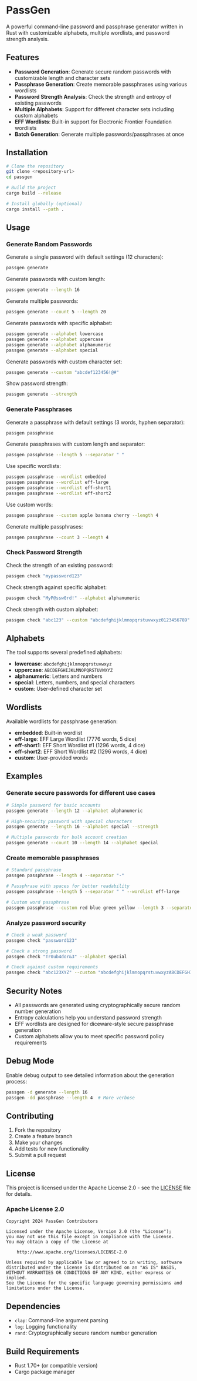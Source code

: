# PassGen

A powerful command-line password and passphrase generator written in Rust with customizable alphabets, multiple wordlists, and password strength analysis.

## Features

- **Password Generation**: Generate secure random passwords with customizable length and character sets
- **Passphrase Generation**: Create memorable passphrases using various wordlists
- **Password Strength Analysis**: Check the strength and entropy of existing passwords
- **Multiple Alphabets**: Support for different character sets including custom alphabets
- **EFF Wordlists**: Built-in support for Electronic Frontier Foundation wordlists
- **Batch Generation**: Generate multiple passwords/passphrases at once

## Installation

```bash
# Clone the repository
git clone <repository-url>
cd passgen

# Build the project
cargo build --release

# Install globally (optional)
cargo install --path .
```

## Usage

### Generate Random Passwords

Generate a single password with default settings (12 characters):
```bash
passgen generate
```

Generate passwords with custom length:
```bash
passgen generate --length 16
```

Generate multiple passwords:
```bash
passgen generate --count 5 --length 20
```

Generate passwords with specific alphabet:
```bash
passgen generate --alphabet lowercase
passgen generate --alphabet uppercase
passgen generate --alphabet alphanumeric
passgen generate --alphabet special
```

Generate passwords with custom character set:
```bash
passgen generate --custom "abcdef123456!@#"
```

Show password strength:
```bash
passgen generate --strength
```

### Generate Passphrases

Generate a passphrase with default settings (3 words, hyphen separator):
```bash
passgen passphrase
```

Generate passphrases with custom length and separator:
```bash
passgen passphrase --length 5 --separator " "
```

Use specific wordlists:
```bash
passgen passphrase --wordlist embedded
passgen passphrase --wordlist eff-large
passgen passphrase --wordlist eff-short1
passgen passphrase --wordlist eff-short2
```

Use custom words:
```bash
passgen passphrase --custom apple banana cherry --length 4
```

Generate multiple passphrases:
```bash
passgen passphrase --count 3 --length 4
```

### Check Password Strength

Check the strength of an existing password:
```bash
passgen check "mypassword123"
```

Check strength against specific alphabet:
```bash
passgen check "MyP@ssw0rd!" --alphabet alphanumeric
```

Check strength with custom alphabet:
```bash
passgen check "abc123" --custom "abcdefghijklmnopqrstuvwxyz0123456789"
```

## Alphabets

The tool supports several predefined alphabets:

- **lowercase**: `abcdefghijklmnopqrstuvwxyz`
- **uppercase**: `ABCDEFGHIJKLMNOPQRSTUVWXYZ`
- **alphanumeric**: Letters and numbers
- **special**: Letters, numbers, and special characters
- **custom**: User-defined character set

## Wordlists

Available wordlists for passphrase generation:

- **embedded**: Built-in wordlist
- **eff-large**: EFF Large Wordlist (7776 words, 5 dice)
- **eff-short1**: EFF Short Wordlist #1 (1296 words, 4 dice)
- **eff-short2**: EFF Short Wordlist #2 (1296 words, 4 dice)
- **custom**: User-provided words

## Examples

### Generate secure passwords for different use cases

```bash
# Simple password for basic accounts
passgen generate --length 12 --alphabet alphanumeric

# High-security password with special characters
passgen generate --length 16 --alphabet special --strength

# Multiple passwords for bulk account creation
passgen generate --count 10 --length 14 --alphabet special
```

### Create memorable passphrases

```bash
# Standard passphrase
passgen passphrase --length 4 --separator "-"

# Passphrase with spaces for better readability
passgen passphrase --length 5 --separator " " --wordlist eff-large

# Custom word passphrase
passgen passphrase --custom red blue green yellow --length 3 --separator "."
```

### Analyze password security

```bash
# Check a weak password
passgen check "password123"

# Check a strong password
passgen check "Tr0ub4dor&3" --alphabet special

# Check against custom requirements
passgen check "abc123XYZ" --custom "abcdefghijklmnopqrstuvwxyzABCDEFGHIJKLMNOPQRSTUVWXYZ0123456789"
```

## Security Notes

- All passwords are generated using cryptographically secure random number generation
- Entropy calculations help you understand password strength
- EFF wordlists are designed for diceware-style secure passphrase generation
- Custom alphabets allow you to meet specific password policy requirements

## Debug Mode

Enable debug output to see detailed information about the generation process:

```bash
passgen -d generate --length 16
passgen -dd passphrase --length 4  # More verbose
```

## Contributing

1. Fork the repository
2. Create a feature branch
3. Make your changes
4. Add tests for new functionality
5. Submit a pull request

## License

This project is licensed under the Apache License 2.0 - see the [LICENSE](LICENSE) file for details.

### Apache License 2.0

```
Copyright 2024 PassGen Contributors

Licensed under the Apache License, Version 2.0 (the "License");
you may not use this file except in compliance with the License.
You may obtain a copy of the License at

    http://www.apache.org/licenses/LICENSE-2.0

Unless required by applicable law or agreed to in writing, software
distributed under the License is distributed on an "AS IS" BASIS,
WITHOUT WARRANTIES OR CONDITIONS OF ANY KIND, either express or implied.
See the License for the specific language governing permissions and
limitations under the License.
```

## Dependencies

- `clap`: Command-line argument parsing
- `log`: Logging functionality
- `rand`: Cryptographically secure random number generation

## Build Requirements

- Rust 1.70+ (or compatible version)
- Cargo package manager
